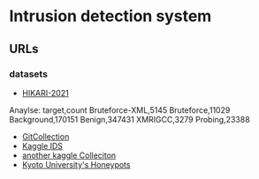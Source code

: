 # Intrusion detection system

## URLs

### datasets

- [HIKARI-2021](https://zenodo.org/record/5199540#.ZFn2FC9BxB0)

Anaylse:
target,count
Bruteforce-XML,5145
Bruteforce,11029
Background,170151
Benign,347431
XMRIGCC,3279
Probing,23388



- [GitCollection](https://github.com/gfek/Real-CyberSecurity-Datasets#-The-ADFA-Intrusion-Detection-Datasets)
- [Kaggle IDS](https://www.kaggle.com/datasets/amankumar255/network-intrusion-detection)
- [another kaggle Colleciton](https://www.kaggle.com/discussions/general/335189)
- [Kyoto University's Honeypots](http://www.takakura.com/Kyoto_data/new_data201704/)